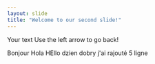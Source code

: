 ```yaml
---
layout: slide
title: "Welcome to our second slide!"
---
```

Your text
Use the left arrow to go back!

Bonjour
Hola
HEllo
dzien dobry
j'ai rajouté 5 ligne
